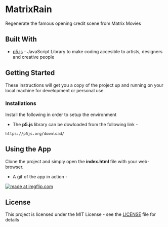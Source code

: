 # MatrixRain

Regenerate the famous opening credit scene from Matrix Movies

## Built With

* [p5.js](https://p5js.org/) - JavaScript Library to make coding accesible to artists, designers and creative people 

## Getting Started

These instructions will get you a copy of the project up and running on your local machine for development or personal use.

### Installations

Install the following in order to setup the environment

- The **p5.js** library can be dowloaded from the following link -

```
https://p5js.org/download/
```

## Using the App

Clone the project and simply open the **index.html** file with your web-browser.

- A gif of the app in action -


<a href="https://imgflip.com/gif/20gdey"><img src="https://i.imgflip.com/20gdey.gif" title="made at imgflip.com"/></a>

## License

This project is licensed under the MIT License - see the [LICENSE](LICENSE) file for details
